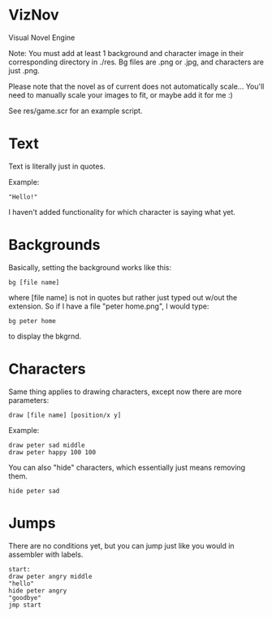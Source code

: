 # VizNov
Visual Novel Engine

Note: You must add at least 1 background and character image in their 
corresponding directory in  ./res.
Bg files are .png or .jpg, and characters are just .png.

Please note that the novel as of current does not automatically scale...
You'll need to manually scale your images to fit, or maybe add it for me 
:)

See res/game.scr for an example script.

# Text
Text is literally just in quotes.

Example:

`"Hello!"`

I haven't added functionality for which character is saying what yet.


# Backgrounds
Basically, setting the background works like this:

`bg [file name]`

where [file name] is not in quotes but rather just typed out w/out the 
extension.  So if I have a file "peter home.png", I would type:

`bg peter home`

to display the bkgrnd.

# Characters
Same thing applies to drawing characters, except 
now there are more parameters:

`draw [file name] [position/x y]`

Example:

```
draw peter sad middle
draw peter happy 100 100
```

You can also "hide" characters, which essentially just means removing 
them.

`hide peter sad`

# Jumps
There are no conditions yet, but you can jump just like you would in 
assembler with labels.

```
start:
draw peter angry middle
"hello"
hide peter angry
"goodbye"
jmp start
```
